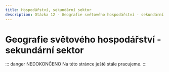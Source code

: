```yaml
---
title: Hospodářství, sekundární sektor
description: Otázka 12 - Geografie světového hospodářství - sekundární sektor
---
```


# **Geografie světového hospodářství - sekundární sektor**

::: danger NEDOKONČENO
Na této stránce ještě stále pracujeme.
:::
